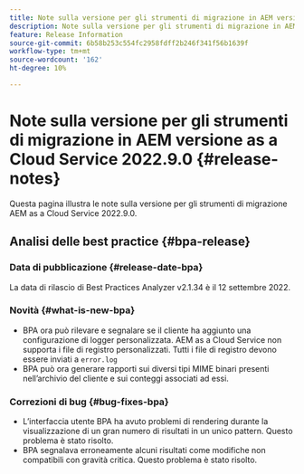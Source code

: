 ```yaml
---
title: Note sulla versione per gli strumenti di migrazione in AEM versione as a Cloud Service 2022.9.0
description: Note sulla versione per gli strumenti di migrazione in AEM versione as a Cloud Service 2022.9.0
feature: Release Information
source-git-commit: 6b58b253c554fc2958fdff2b246f341f56b1639f
workflow-type: tm+mt
source-wordcount: '162'
ht-degree: 10%

---
```


# Note sulla versione per gli strumenti di migrazione in AEM versione as a Cloud Service 2022.9.0 {#release-notes}

Questa pagina illustra le note sulla versione per gli strumenti di migrazione AEM as a Cloud Service 2022.9.0.

## Analisi delle best practice {#bpa-release}

### Data di pubblicazione {#release-date-bpa}

La data di rilascio di Best Practices Analyzer v2.1.34 è il 12 settembre 2022.

### Novità {#what-is-new-bpa}

* BPA ora può rilevare e segnalare se il cliente ha aggiunto una configurazione di logger personalizzata. AEM as a Cloud Service non supporta i file di registro personalizzati. Tutti i file di registro devono essere inviati a `error.log`
* BPA può ora generare rapporti sui diversi tipi MIME binari presenti nell’archivio del cliente e sui conteggi associati ad essi.

### Correzioni di bug {#bug-fixes-bpa}

* L’interfaccia utente BPA ha avuto problemi di rendering durante la visualizzazione di un gran numero di risultati in un unico pattern. Questo problema è stato risolto.
* BPA segnalava erroneamente alcuni risultati come modifiche non compatibili con gravità critica. Questo problema è stato risolto.